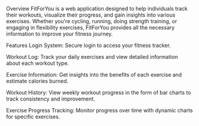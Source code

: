 Overview
FitForYou is a web application designed to help individuals track their workouts, visualize their progress, and gain insights into various exercises. Whether you're cycling, running, doing strength training, or engaging in flexibility exercises, FitForYou provides all the necessary information to improve your fitness journey.

Features
Login System: Secure login to access your fitness tracker.

Workout Log: Track your daily exercises and view detailed information about each workout type.

Exercise Information: Get insights into the benefits of each exercise and estimate calories burned.

Workout History: View weekly workout progress in the form of bar charts to track consistency and improvement.

Exercise Progress Tracking: Monitor progress over time with dynamic charts for specific exercises.
